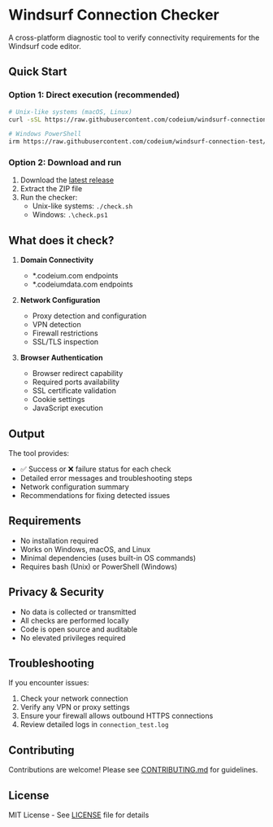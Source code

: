 # Windsurf Connection Checker

A cross-platform diagnostic tool to verify connectivity requirements for the Windsurf code editor.

## Quick Start

### Option 1: Direct execution (recommended)
```bash
# Unix-like systems (macOS, Linux)
curl -sSL https://raw.githubusercontent.com/codeium/windsurf-connection-test/main/check.sh | bash

# Windows PowerShell
irm https://raw.githubusercontent.com/codeium/windsurf-connection-test/main/check.ps1 | iex
```

### Option 2: Download and run
1. Download the [latest release](https://github.com/codeium/windsurf-connection-test/releases/latest)
2. Extract the ZIP file
3. Run the checker:
   - Unix-like systems: `./check.sh`
   - Windows: `.\check.ps1`

## What does it check?

1. **Domain Connectivity**
   - *.codeium.com endpoints
   - *.codeiumdata.com endpoints

2. **Network Configuration**
   - Proxy detection and configuration
   - VPN detection
   - Firewall restrictions
   - SSL/TLS inspection

3. **Browser Authentication**
   - Browser redirect capability
   - Required ports availability
   - SSL certificate validation
   - Cookie settings
   - JavaScript execution

## Output

The tool provides:
- ✅ Success or ❌ failure status for each check
- Detailed error messages and troubleshooting steps
- Network configuration summary
- Recommendations for fixing detected issues

## Requirements

- No installation required
- Works on Windows, macOS, and Linux
- Minimal dependencies (uses built-in OS commands)
- Requires bash (Unix) or PowerShell (Windows)

## Privacy & Security

- No data is collected or transmitted
- All checks are performed locally
- Code is open source and auditable
- No elevated privileges required

## Troubleshooting

If you encounter issues:
1. Check your network connection
2. Verify any VPN or proxy settings
3. Ensure your firewall allows outbound HTTPS connections
4. Review detailed logs in `connection_test.log`

## Contributing

Contributions are welcome! Please see [CONTRIBUTING.md](CONTRIBUTING.md) for guidelines.

## License

MIT License - See [LICENSE](LICENSE) file for details
